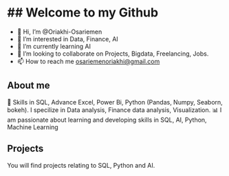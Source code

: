  # ## Welcome to my Github
 
- 👋 Hi, I’m @Oriakhi-Osariemen
- 👀 I’m interested in Data, Finance, AI
- 🌱 I’m currently learning AI
- 💞️ I’m looking to collaborate on Projects, Bigdata, Freelancing, Jobs.
- 📫 How to reach me osariemenoriakhi@gmail.com

 ## About me
🔎 Skills in SQL, Advance Excel, Power Bi, Python (Pandas, Numpy, Seaborn, bokeh). I specilize in Data analysis, Finance data analysis, Visualization.
📊 I am passionate about learning and developing skills in SQL, AI, Python, Machine Learning 


  ## Projects
  You will find projects relating to SQL, Python and AI.



<!---
Oriakhi-Osariemen/Oriakhi-Osariemen is a ✨ special ✨ repository because its `README.md` (this file) appears on your GitHub profile.
You can click the Preview link to take a look at your changes.
--->

